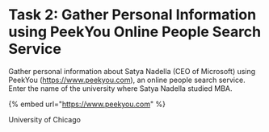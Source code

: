 # Task 2: Gather Personal Information using PeekYou Online People Search Service

Gather personal information about Satya Nadella (CEO of Microsoft) using PeekYou (https://www.peekyou.com), an online people search service. Enter the name of the university where Satya Nadella studied MBA.&#x20;

{% embed url="https://www.peekyou.com" %}

University of Chicago

